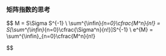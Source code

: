 <!--
 * @Author: Liu Weilong
 * @Date: 2021-02-03 17:24:33
 * @LastEditors: Liu Weilong
 * @LastEditTime: 2021-02-25 07:52:09
 * @FilePath: /3rd-test-learning/30. supplement_material/matrix_exp/doc.md
 * @Description: 
-->
### 矩阵指数的思考
$$
    M = S\Sigma S^{-1}
    \\
    \sum^{\infin}_{n=0}\cfrac{M^n}{n!} = S[\sum^{\infin}_{n=0}\cfrac{\Sigma^n}{n!}]S^{-1}
    \\
    e^{M} =  \sum^{\infin}_{n=0}\cfrac{M^n}{n!} 

$$